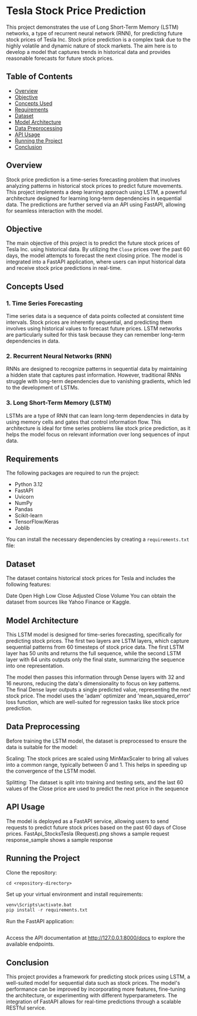 # Tesla Stock Price Prediction

This project demonstrates the use of Long Short-Term Memory (LSTM) networks, a type of recurrent neural network (RNN), for predicting future stock prices of Tesla Inc. Stock price prediction is a complex task due to the highly volatile and dynamic nature of stock markets. The aim here is to develop a model that captures trends in historical data and provides reasonable forecasts for future stock prices.

## Table of Contents
- [Overview](#overview)
- [Objective](#objective)
- [Concepts Used](#concepts-used)
- [Requirements](#requirements)
- [Dataset](#dataset)
- [Model Architecture](#model-architecture)
- [Data Preprocessing](#data-preprocessing)
- [API Usage](#api-usage)
- [Running the Project](#running-the-project)
- [Conclusion](#conclusion)

## Overview

Stock price prediction is a time-series forecasting problem that involves analyzing patterns in historical stock prices to predict future movements. This project implements a deep learning approach using LSTM, a powerful architecture designed for learning long-term dependencies in sequential data. The predictions are further served via an API using FastAPI, allowing for seamless interaction with the model.

## Objective

The main objective of this project is to predict the future stock prices of Tesla Inc. using historical data. By utilizing the `Close` prices over the past 60 days, the model attempts to forecast the next closing price. The model is integrated into a FastAPI application, where users can input historical data and receive stock price predictions in real-time.

## Concepts Used

### 1. **Time Series Forecasting**
   Time series data is a sequence of data points collected at consistent time intervals. Stock prices are inherently sequential, and predicting them involves using historical values to forecast future prices. LSTM networks are particularly suited for this task because they can remember long-term dependencies in data.

### 2. **Recurrent Neural Networks (RNN)**
   RNNs are designed to recognize patterns in sequential data by maintaining a hidden state that captures past information. However, traditional RNNs struggle with long-term dependencies due to vanishing gradients, which led to the development of LSTMs.

### 3. **Long Short-Term Memory (LSTM)**
   LSTMs are a type of RNN that can learn long-term dependencies in data by using memory cells and gates that control information flow. This architecture is ideal for time series problems like stock price prediction, as it helps the model focus on relevant information over long sequences of input data.

## Requirements

The following packages are required to run the project:
- Python 3.12
- FastAPI
- Uvicorn
- NumPy
- Pandas
- Scikit-learn
- TensorFlow/Keras
- Joblib

You can install the necessary dependencies by creating a `requirements.txt` file:


## Dataset
The dataset contains historical stock prices for Tesla and includes the following features:

Date
Open
High
Low
Close
Adjusted Close
Volume
You can obtain the dataset from sources like Yahoo Finance or Kaggle.

## Model Architecture

This LSTM model is designed for time-series forecasting, specifically for predicting stock prices. The first two layers are LSTM layers, which capture sequential patterns from 60 timesteps of stock price data. The first LSTM layer has 50 units and returns the full sequence, while the second LSTM layer with 64 units outputs only the final state, summarizing the sequence into one representation.

The model then passes this information through Dense layers with 32 and 16 neurons, reducing the data's dimensionality to focus on key patterns. The final Dense layer outputs a single predicted value, representing the next stock price. The model uses the 'adam' optimizer and 'mean_squared_error' loss function, which are well-suited for regression tasks like stock price prediction.

## Data Preprocessing
Before training the LSTM model, the dataset is preprocessed to ensure the data is suitable for the model:

Scaling: The stock prices are scaled using MinMaxScaler to bring all values into a common range, typically between 0 and 1. This helps in speeding up the convergence of the LSTM model.

Splitting: The dataset is split into training and testing sets, and the last 60 values of the Close price are used to predict the next price in the sequence

## API Usage
The model is deployed as a FastAPI service, allowing users to send requests to predict future stock prices based on the past 60 days of Close prices.
FastApi_StocksTesla (Request).png shows a sample request
response_sample shows a sample response

## Running the Project
Clone the repository:
```git clone https://github.com/CrimsonRed89/Tesla-Stocks-Prediction-LSTM
cd <repository-directory>
```

Set up your virtual environment and install requirements:
```python -m venv venv
venv\Scripts\activate.bat
pip install -r requirements.txt
```

Run the FastAPI application:
```uvicorn app:app --reload
```


Access the API documentation at http://127.0.0.1:8000/docs to explore the available endpoints.

## Conclusion
This project provides a framework for predicting stock prices using LSTM, a well-suited model for sequential data such as stock prices. The model's performance can be improved by incorporating more features, fine-tuning the architecture, or experimenting with different hyperparameters. The integration of FastAPI allows for real-time predictions through a scalable RESTful service.



